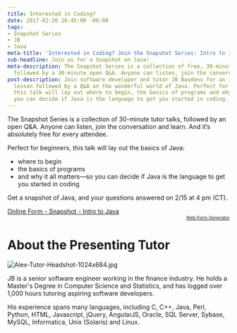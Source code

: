 ```yaml
---
title: Interested in Coding?
date: 2017-01-26 16:45:00 -06:00
tags:
- Snapshot Series
- JB
- Java
meta-title: 'Interested in Coding? Join the Snapshot Series: Intro to Java'
sub-headline: Join us for a Snapshot on Java!
meta-description: The Snapshot Series is a collection of free, 30-minute tutor talks
  followed by a 30-minute open Q&A. Anyone can listen, join the conversation and learn.
post-description: Join software developer and tutor JB Baudens for an introductory
  lesson followed by a Q&A on the wonderful world of Java. Perfect for beginners,
  this talk will lay out where to begin, the basics of programs and why it all matters—so
  you can decide if Java is the language to get you started in coding.
---
```


The Snapshot Series is a collection of 30-minute tutor talks, followed by an open Q&A. Anyone can listen, join the conversation and learn. And it’s absolutely free for every attendee.

Perfect for beginners, this talk will lay out the basics of Java:
* where to begin
* the basics of programs 
* and why it all matters—so you can decide if Java is the language to get you started in coding

Get a snapshot of Java, and your questions answered on 2/15 at 4 pm (CT). 

<script type="text/javascript" src="https://wyzant.formstack.com/forms/js.php/snapshot_intro_to_java">
</script>
<noscript>
     <a href="https://wyzant.formstack.com/forms/snapshot_intro_to_java" title="Online Form">Online Form - Snapshot - Intro to Java</a>
</noscript>
<div style="text-align:right; font-size:x-small;">
     <a href="http://www.formstack.com?utm_source=jsembed&utm_medium=product&utm_campaign=product+branding&fa=h,2562507" title="Web Form Generator">Web Form Generator</a>
</div>

# About the Presenting Tutor #
![Alex-Tutor-Headshot-1024x684.jpg](/blog/uploads/Alex-Tutor-Headshot-1024x684.jpg)

JB is a senior software engineer working in the finance industry. He holds a Master's Degree in Computer Science and Statistics, and has logged over 1,000 hours tutoring aspiring software developers.

His experience spans many languages, including C, C++, Java, Perl, Python, HTML, Javascript, jQuery, AngularJS, Oracle, SQL Server, Sybase, MySQL, Informatica, Unix (Solaris) and Linux.